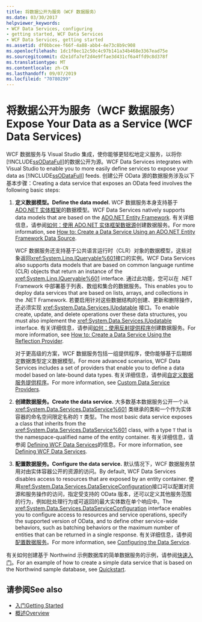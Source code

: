 ```yaml
---
title: 将数据公开为服务（WCF 数据服务）
ms.date: 03/30/2017
helpviewer_keywords:
- WCF Data Services, configuring
- getting started, WCF Data Services
- WCF Data Services, getting started
ms.assetid: df0bbcee-f66f-4a88-abb4-4e73c8b9c908
ms.openlocfilehash: 1dc1f0ec12c50c4c97b141a34b468e3367ead75e
ms.sourcegitcommit: d2e1dfa7ef2d4e9ffae3d431cf6a4ffd9c8d378f
ms.translationtype: MT
ms.contentlocale: zh-CN
ms.lasthandoff: 09/07/2019
ms.locfileid: "70780299"
---
```

# <a name="expose-your-data-as-a-service-wcf-data-services"></a><span data-ttu-id="5ec4a-102">将数据公开为服务（WCF 数据服务）</span><span class="sxs-lookup"><span data-stu-id="5ec4a-102">Expose Your Data as a Service (WCF Data Services)</span></span>

<span data-ttu-id="5ec4a-103">WCF 数据服务与 Visual Studio 集成，使你能够更轻松地定义服务，以将你[!INCLUDE[ssODataFull](../../../../includes/ssodatafull-md.md)]的数据公开为源。</span><span class="sxs-lookup"><span data-stu-id="5ec4a-103">WCF Data Services integrates with Visual Studio to enable you to more easily define services to expose your data as [!INCLUDE[ssODataFull](../../../../includes/ssodatafull-md.md)] feeds.</span></span> <span data-ttu-id="5ec4a-104">创建公开 OData 源的数据服务涉及以下基本步骤：</span><span class="sxs-lookup"><span data-stu-id="5ec4a-104">Creating a data service that exposes an OData feed involves the following basic steps:</span></span>

1. <span data-ttu-id="5ec4a-105">**定义数据模型。**</span><span class="sxs-lookup"><span data-stu-id="5ec4a-105">**Define the data model.**</span></span> <span data-ttu-id="5ec4a-106">WCF 数据服务本身支持基于[ADO.NET 实体框架](../adonet/ef/index.md)的数据模型。</span><span class="sxs-lookup"><span data-stu-id="5ec4a-106">WCF Data Services natively supports data models that are based on the [ADO.NET Entity Framework](../adonet/ef/index.md).</span></span> <span data-ttu-id="5ec4a-107">有关详细信息，请参阅[如何：使用 ADO.NET 实体框架数据源](create-a-data-service-using-an-adonet-ef-data-wcf.md)创建数据服务。</span><span class="sxs-lookup"><span data-stu-id="5ec4a-107">For more information, see [How to: Create a Data Service Using an ADO.NET Entity Framework Data Source](create-a-data-service-using-an-adonet-ef-data-wcf.md).</span></span>

     <span data-ttu-id="5ec4a-108">WCF 数据服务还支持基于公共语言运行时（CLR）对象的数据模型，这些对象返回<xref:System.Linq.IQueryable%601>接口的实例。</span><span class="sxs-lookup"><span data-stu-id="5ec4a-108">WCF Data Services also supports data models that are based on common language runtime (CLR) objects that return an instance of the <xref:System.Linq.IQueryable%601> interface.</span></span> <span data-ttu-id="5ec4a-109">通过此功能，您可以在 .NET Framework 中部署基于列表、数组和集合的数据服务。</span><span class="sxs-lookup"><span data-stu-id="5ec4a-109">This enables you to deploy data services that are based on lists, arrays, and collections in the .NET Framework.</span></span> <span data-ttu-id="5ec4a-110">若要启用针对这些数据结构的创建、更新和删除操作，还必须实现 <xref:System.Data.Services.IUpdatable> 接口。</span><span class="sxs-lookup"><span data-stu-id="5ec4a-110">To enable create, update, and delete operations over these data structures, you must also implement the <xref:System.Data.Services.IUpdatable> interface.</span></span> <span data-ttu-id="5ec4a-111">有关详细信息，请参阅[如何：使用反射提供程序](create-a-data-service-using-rp-wcf-data-services.md)创建数据服务。</span><span class="sxs-lookup"><span data-stu-id="5ec4a-111">For more information, see [How to: Create a Data Service Using the Reflection Provider](create-a-data-service-using-rp-wcf-data-services.md).</span></span>

     <span data-ttu-id="5ec4a-112">对于更高级的方案，WCF 数据服务包括一组提供程序，使你能够基于后期绑定数据类型定义数据模型。</span><span class="sxs-lookup"><span data-stu-id="5ec4a-112">For more advanced scenarios, WCF Data Services includes a set of providers that enable you to define a data model based on late-bound data types.</span></span> <span data-ttu-id="5ec4a-113">有关详细信息，请参阅[自定义数据服务提供程序](custom-data-service-providers-wcf-data-services.md)。</span><span class="sxs-lookup"><span data-stu-id="5ec4a-113">For more information, see [Custom Data Service Providers](custom-data-service-providers-wcf-data-services.md).</span></span>

2. <span data-ttu-id="5ec4a-114">**创建数据服务。**</span><span class="sxs-lookup"><span data-stu-id="5ec4a-114">**Create the data service.**</span></span> <span data-ttu-id="5ec4a-115">大多数基本数据服务公开一个从 <xref:System.Data.Services.DataService%601> 类继承的类和一个作为实体容器的命名空间限定名称的 `T` 类型。</span><span class="sxs-lookup"><span data-stu-id="5ec4a-115">The most basic data service exposes a class that inherits from the <xref:System.Data.Services.DataService%601> class, with a type `T` that is the namespace-qualified name of the entity container.</span></span> <span data-ttu-id="5ec4a-116">有关详细信息，请参阅 [Defining WCF Data Services](defining-wcf-data-services.md)的信息。</span><span class="sxs-lookup"><span data-stu-id="5ec4a-116">For more information, see [Defining WCF Data Services](defining-wcf-data-services.md).</span></span>

3. <span data-ttu-id="5ec4a-117">**配置数据服务。**</span><span class="sxs-lookup"><span data-stu-id="5ec4a-117">**Configure the data service.**</span></span> <span data-ttu-id="5ec4a-118">默认情况下，WCF 数据服务禁用对由实体容器公开的资源的访问。</span><span class="sxs-lookup"><span data-stu-id="5ec4a-118">By default, WCF Data Services disables access to resources that are exposed by an entity container.</span></span> <span data-ttu-id="5ec4a-119">使用<xref:System.Data.Services.DataServiceConfiguration>接口可以配置对资源和服务操作的访问，指定受支持的 OData 版本，还可以定义其他服务范围的行为，例如批处理行为或可返回的最大实体数在单个响应中。</span><span class="sxs-lookup"><span data-stu-id="5ec4a-119">The <xref:System.Data.Services.DataServiceConfiguration> interface enables you to configure access to resources and service operations, specify the supported version of OData, and to define other service-wide behaviors, such as batching behaviors or the maximum number of entities that can be returned in a single response.</span></span> <span data-ttu-id="5ec4a-120">有关详细信息，请参阅[配置数据服务](configuring-the-data-service-wcf-data-services.md)。</span><span class="sxs-lookup"><span data-stu-id="5ec4a-120">For more information, see [Configuring the Data Service](configuring-the-data-service-wcf-data-services.md).</span></span>

<span data-ttu-id="5ec4a-121">有关如何创建基于 Northwind 示例数据库的简单数据服务的示例，请参阅[快速入门](quickstart-wcf-data-services.md)。</span><span class="sxs-lookup"><span data-stu-id="5ec4a-121">For an example of how to create a simple data service that is based on the Northwind sample database, see [Quickstart](quickstart-wcf-data-services.md).</span></span>

## <a name="see-also"></a><span data-ttu-id="5ec4a-122">请参阅</span><span class="sxs-lookup"><span data-stu-id="5ec4a-122">See also</span></span>

- [<span data-ttu-id="5ec4a-123">入门</span><span class="sxs-lookup"><span data-stu-id="5ec4a-123">Getting Started</span></span>](getting-started-with-wcf-data-services.md)
- [<span data-ttu-id="5ec4a-124">概述</span><span class="sxs-lookup"><span data-stu-id="5ec4a-124">Overview</span></span>](wcf-data-services-overview.md)
